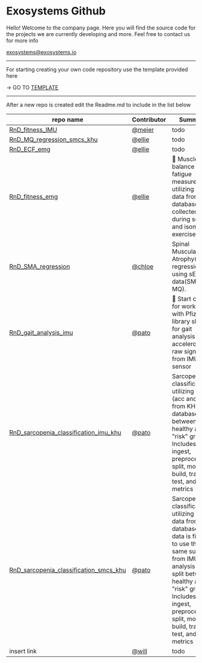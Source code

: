 # Exosystems Github

Hello! Welcome to the company page. 
Here you will find the source code for the projects we are currently developing and more.
Feel free to contact us for more info

exosystems@exosystems.io


---
For starting creating your own code repository use the template provided here

-> GO TO [TEMPLATE](https://github.com/Exosystems/RnD_template_repo)

---
After a new repo is created edit the Readme.md to include in the list below

| repo name | Contributor| Summary |
| --- | --- | --- |
| [RnD_fitness_IMU](https://github.com/Exosystems/RnD_fitness_IMU) | [@meier](https://github.com/Meier0105) | todo |
| [RnD_MQ_regression_smcs_khu](https://github.com/Exosystems/RnD_MQ_regression_smcs_khu) | [@ellie](https://github.com/ellie-exo) | todo |
| [RnD_ECF_emg](https://github.com/Exosystems/RnD_ECF_emg) | [@ellie](https://github.com/ellie-exo) | todo |
| [RnD_fitness_emg](https://github.com/Exosystems/RnD_fitness_emg) | [@ellie](https://github.com/ellie-exo) | :muscle: Muscle balance and fatigue measurement utilizing EMG data from our database, collected during squat and isometric exercises |
| [RnD_SMA_regression](https://github.com/Exosystems/RnD_SMA_regression) | [@chloe](https://github.com/soyoung-exo) | Spinal Muscular Atrophy(SMA) regression using sEMG data(SMA-MQ).|
| [RnD_gait_analysis_imu](https://github.com/Exosystems/RnD_gait_analysis_imu) | [@pato](https://github.com/patoalejor-exo)| :running: Start code for working with Pfizer's library skdh for gait analysis using accelerometer raw signal from IMU sensor |
| [RnD_sarcopenia_classification_imu_khu](https://github.com/Exosystems/RnD_sarcopenia_classification_imu_khu)| [@pato](https://github.com/patoalejor-exo) | Sarcopenia classification utilizing 4 IMU (acc and gyro) from KHU database between healthy and "risk" groups. Includes data ingest, preprocessing, split, model build, train, test, and metrics|
| [RnD_sarcopenia_classification_smcs_khu](https://github.com/Exosystems/RnD_sarcopenia_classification_smcs_khu)| [@pato](https://github.com/patoalejor-exo) | Sarcopenia classification utilizing SMCS data from KHU database, the data is filtered to use the same subjects from IMU analysis and split between healthy and "risk" groups. Includes data ingest, preprocessing, split, model build, train, test, and metrics|
| insert link | [@will](https://github.com/ExosystemsWill) | todo |
